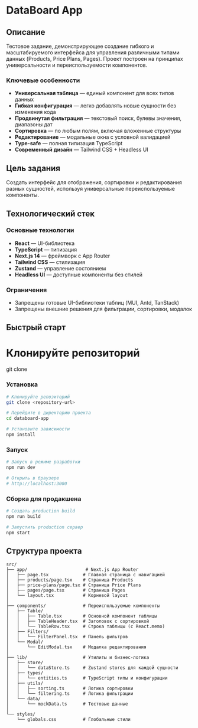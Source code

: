 # DataBoard App

## Описание

Тестовое задание, демонстрирующее создание гибкого и масштабируемого интерфейса для управления различными типами данных (Products, Price Plans, Pages). Проект построен на принципах универсальности и переиспользуемости компонентов.

### Ключевые особенности

- **Универсальная таблица** — единый компонент для всех типов данных
- **Гибкая конфигурация** — легко добавлять новые сущности без изменения кода
- **Продвинутая фильтрация** — текстовый поиск, булевы значения, диапазоны дат
- **Сортировка** — по любым полям, включая вложенные структуры
- **Редактирование** — модальные окна с условной валидацией
- **Type-safe** — полная типизация TypeScript
- **Современный дизайн** — Tailwind CSS + Headless UI

## Цель задания

Создать интерфейс для отображения, сортировки и редактирования разных сущностей, используя универсальные переиспользуемые компоненты.

## Технологический стек

### Основные технологии

- **React** — UI-библиотека
- **TypeScript** — типизация
- **Next.js 14** — фреймворк с App Router
- **Tailwind CSS** — стилизация
- **Zustand** — управление состоянием
- **Headless UI** — доступные компоненты без стилей

### Ограничения

- Запрещены готовые UI-библиотеки таблиц (MUI, Antd, TanStack)
- Запрещены внешние решения для фильтрации, сортировки, модалок

## Быстрый старт

# Клонируйте репозиторий

git clone <repository-url>

### Установка

```bash
# Клонируйте репозиторий
git clone <repository-url>

# Перейдите в директорию проекта
cd databoard-app

# Установите зависимости
npm install
```

### Запуск

```bash
# Запуск в режиме разработки
npm run dev

# Открыть в браузере
# http://localhost:3000
```

### Сборка для продакшена

```bash
# Создать production build
npm run build

# Запустить production сервер
npm start
```

## Структура проекта

```
src/
├── app/                      # Next.js App Router
│   ├── page.tsx             # Главная страница с навигацией
│   ├── products/page.tsx    # Страница Products
│   ├── price-plans/page.tsx # Страница Price Plans
│   ├── pages/page.tsx       # Страница Pages
│   └── layout.tsx           # Корневой layout
│
├── components/              # Переиспользуемые компоненты
│   ├── Table/
│   │   ├── Table.tsx        # Основной компонент таблицы
│   │   ├── TableHeader.tsx  # Заголовок с сортировкой
│   │   └── TableRow.tsx     # Строка таблицы (с React.memo)
│   ├── Filters/
│   │   └── FilterPanel.tsx  # Панель фильтров
│   └── Modal/
│       └── EditModal.tsx    # Модалка редактирования
│
├── lib/                     # Утилиты и бизнес-логика
│   ├── store/
│   │   └── dataStore.ts     # Zustand stores для каждой сущности
│   ├── types/
│   │   └── entities.ts      # TypeScript типы и конфигурации
│   ├── utils/
│   │   ├── sorting.ts       # Логика сортировки
│   │   └── filtering.ts     # Логика фильтрации
│   └── data/
│       └── mockData.ts      # Тестовые данные
│
└── styles/
    └── globals.css          # Глобальные стили
```
